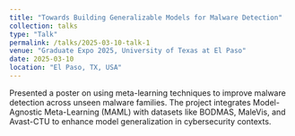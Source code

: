 ```yaml
---
title: "Towards Building Generalizable Models for Malware Detection"
collection: talks
type: "Talk"
permalink: /talks/2025-03-10-talk-1
venue: "Graduate Expo 2025, University of Texas at El Paso"
date: 2025-03-10
location: "El Paso, TX, USA"
---
```


Presented a poster on using meta-learning techniques to improve malware detection across unseen malware families. The project integrates Model-Agnostic Meta-Learning (MAML) with datasets like BODMAS, MaleVis, and Avast-CTU to enhance model generalization in cybersecurity contexts.
